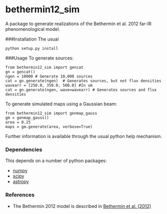 bethermin12_sim
=============================

A package to generate realizations of the Bethermin et al. 2012
far-IR phenomenological model.

###Installation
The usual

	python setup.py install

###Usage
To generate sources:

	from bethermin12_sim import gencat
	gn = gencat()
	ngen = 10000 # Generate 10,000 sources
	cat = gn.generate(ngen)  # Generates sources, but not flux densities
	wavearr = [250.0, 350.0, 500.0] #In um
	cat = gn.generate(ngen, wave=wavearr) # Generates sources and flux densities

To generate simulated maps using a Gaussian beam:

	from bethermin12_sim import genmap_gauss
	gm = genmap_gauss()
	area = 0.25
	maps = gm.generate(area, verbose=True)

Further information is available through the usual python help mechanism.

### Dependencies
This depends on a number of python packages:
* [numpy](http://numpy.scipy.org/)
* [scipy](http://numpy.scipy.org/)
* [astropy](http://www.astropy.org/)

### References
* The Bethermin 2012 model is described in
  [Bethermin et al. (2012)](http://dx.doi.org/10.1088/2041-8205/757/2/L23)



